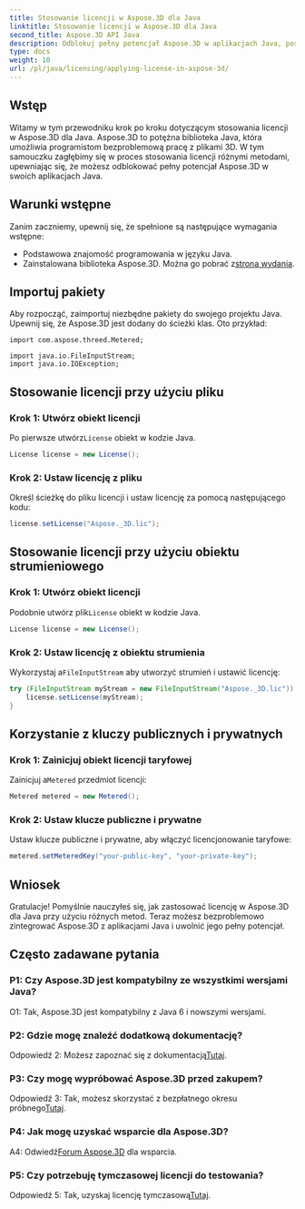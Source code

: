 ```yaml
---
title: Stosowanie licencji w Aspose.3D dla Java
linktitle: Stosowanie licencji w Aspose.3D dla Java
second_title: Aspose.3D API Java
description: Odblokuj pełny potencjał Aspose.3D w aplikacjach Java, postępując zgodnie z naszym obszernym przewodnikiem na temat stosowania licencji.
type: docs
weight: 10
url: /pl/java/licensing/applying-license-in-aspose-3d/
---
```

## Wstęp

Witamy w tym przewodniku krok po kroku dotyczącym stosowania licencji w Aspose.3D dla Java. Aspose.3D to potężna biblioteka Java, która umożliwia programistom bezproblemową pracę z plikami 3D. W tym samouczku zagłębimy się w proces stosowania licencji różnymi metodami, upewniając się, że możesz odblokować pełny potencjał Aspose.3D w swoich aplikacjach Java.

## Warunki wstępne

Zanim zaczniemy, upewnij się, że spełnione są następujące wymagania wstępne:

- Podstawowa znajomość programowania w języku Java.
-  Zainstalowana biblioteka Aspose.3D. Można go pobrać z[strona wydania](https://releases.aspose.com/3d/java/).

## Importuj pakiety

Aby rozpocząć, zaimportuj niezbędne pakiety do swojego projektu Java. Upewnij się, że Aspose.3D jest dodany do ścieżki klas. Oto przykład:

```javaimport com.aspose.threed.License;
import com.aspose.threed.Metered;

import java.io.FileInputStream;
import java.io.IOException;
```

## Stosowanie licencji przy użyciu pliku

### Krok 1: Utwórz obiekt licencji

 Po pierwsze utwórz`License` obiekt w kodzie Java.

```java
License license = new License();
```

### Krok 2: Ustaw licencję z pliku

Określ ścieżkę do pliku licencji i ustaw licencję za pomocą następującego kodu:

```java
license.setLicense("Aspose._3D.lic");
```

## Stosowanie licencji przy użyciu obiektu strumieniowego

### Krok 1: Utwórz obiekt licencji

 Podobnie utwórz plik`License` obiekt w kodzie Java.

```java
License license = new License();
```

### Krok 2: Ustaw licencję z obiektu strumienia

 Wykorzystaj a`FileInputStream` aby utworzyć strumień i ustawić licencję:

```java
try (FileInputStream myStream = new FileInputStream("Aspose._3D.lic")) {
    license.setLicense(myStream);
}
```

## Korzystanie z kluczy publicznych i prywatnych

### Krok 1: Zainicjuj obiekt licencji taryfowej

 Zainicjuj a`Metered` przedmiot licencji:

```java
Metered metered = new Metered();
```

### Krok 2: Ustaw klucze publiczne i prywatne

Ustaw klucze publiczne i prywatne, aby włączyć licencjonowanie taryfowe:

```java
metered.setMeteredKey("your-public-key", "your-private-key");
```

## Wniosek

Gratulacje! Pomyślnie nauczyłeś się, jak zastosować licencję w Aspose.3D dla Java przy użyciu różnych metod. Teraz możesz bezproblemowo zintegrować Aspose.3D z aplikacjami Java i uwolnić jego pełny potencjał.

## Często zadawane pytania

### P1: Czy Aspose.3D jest kompatybilny ze wszystkimi wersjami Java?

O1: Tak, Aspose.3D jest kompatybilny z Java 6 i nowszymi wersjami.

### P2: Gdzie mogę znaleźć dodatkową dokumentację?

 Odpowiedź 2: Możesz zapoznać się z dokumentacją[Tutaj](https://reference.aspose.com/3d/java/).

### P3: Czy mogę wypróbować Aspose.3D przed zakupem?

 Odpowiedź 3: Tak, możesz skorzystać z bezpłatnego okresu próbnego[Tutaj](https://releases.aspose.com/).

### P4: Jak mogę uzyskać wsparcie dla Aspose.3D?

 A4: Odwiedź[Forum Aspose.3D](https://forum.aspose.com/c/3d/18) dla wsparcia.

### P5: Czy potrzebuję tymczasowej licencji do testowania?

 Odpowiedź 5: Tak, uzyskaj licencję tymczasową[Tutaj](https://purchase.aspose.com/temporary-license/).